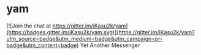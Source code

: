 # yam

[![Join the chat at https://gitter.im/iKasu2k/yam](https://badges.gitter.im/iKasu2k/yam.svg)](https://gitter.im/iKasu2k/yam?utm_source=badge&utm_medium=badge&utm_campaign=pr-badge&utm_content=badge)
Yet Another Messenger
